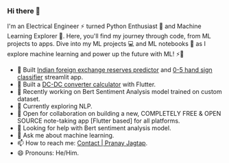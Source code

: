 ### Hi there 👋
I'm an Electrical Engineer ⚡ turned Python Enthusiast 🐍 and Machine Learning Explorer 🤖. Here, you'll find my journey through code, from ML projects to apps. Dive into my ML projects 💻 and ML notebooks 📓 as I explore machine learning and power up the future with ML! ⚡🧠

- 🚀 Built [Indian foreign exchange reserves predictor](https://github.com/PranayJagtap06/IndianFutureReserves) and [0-5 hand sign classifier](https://github.com/PranayJagtap06/0-5_Hand_Sign_Classifier) streamlit app.
- 🚀 Built a [DC-DC converter calculator](https://github.com/PranayJagtap06/convertercalc_flutter) with Flutter.
- 🔭 Recently working on Bert Sentiment Analysis model trained on custom dataset.
- 🌱 Currently exploring NLP.
- 👯 Open for collaboration on building a new, COMPLETELY FREE & OPEN SOURCE note-taking app [Flutter based] for all platforms.
- 🤔 Looking for help with Bert sentiment analysis model.
- 💬 Ask me about machine learning.
- 📫 How to reach me: [Contact | Pranay Jagtap](https://pranayjagtap.netlify.app/contact).
- 😄 Pronouns: He/Him.
